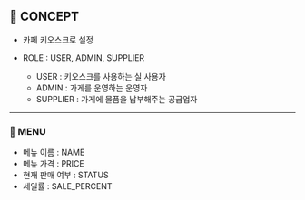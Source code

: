 ## 📜 CONCEPT 

- 카페 키오스크로 설정

- ROLE : USER, ADMIN, SUPPLIER
  - USER : 키오스크를 사용하는 실 사용자
  - ADMIN : 가게를 운영하는 운영자
  - SUPPLIER : 가게에 물품을 납부해주는 공급업자

----------

### 📝 MENU
  - 메뉴 이름 : NAME
  - 메뉴 가격 : PRICE
  - 현재 판매 여부 : STATUS
  - 세일률 : SALE_PERCENT

